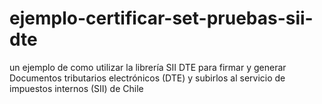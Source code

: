 # ejemplo-certificar-set-pruebas-sii-dte
un ejemplo de como utilizar la librería SII DTE para firmar y generar Documentos tributarios electrónicos (DTE) y subirlos al servicio de impuestos internos (SII) de Chile
